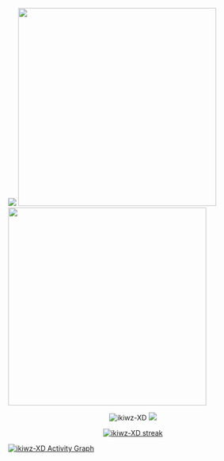 <a href = "https://github.com/ikiwz-XD"><img src = "https://cardivo.vercel.app/api?name=CALLYOURNAME&description=THERE%20IS%20BEAUTY%20IN%20EVERYTHING%20EVEN%20IN%20THE%20SILENCE%20AND%20DARKNESS&image=https://wallpaperaccess.com/full/4370278.jpg&backgroundColor=%23ecf0f1&github=TDR-3000&pattern=topography&colorPattern=%23eaeaea"/><a>
<img src = "https://github-readme-stats.vercel.app/api?username=ikiwz-XD&show_icons=true&theme=bear](https://github-readme-stats.vercel.app/api?username=ikiwz-XD&show_icons=true&count_private=true&title_color=f7d745&text_color=b2d76c&icon_color=6562af&bg_color=00000000&hide=bg-color&hide_border=true" width = 400><img src = "https://github-readme-stats.vercel.app/api/top-langs/?username=ikiwz-XD&layout=compact&count_private=true&title_color=f7d745&text_color=b2d76c&icon_color=6562af&bg_color=00000000&hide=bg-color&hide_border=true" width = 400>
<br><p align='center'><img src="https://komarev.com/ghpvc/?username=ikiwz-XD&label=Total%20Profile%20Visitor&color=071A2C&style=for-the-badge" alt="ikiwz-XD" />
<a href="https://api.daily.dev/get?r=ikiwz-XD"><img src="https://opencollective.com/vuejs/contributors.svg?width=900" /></a>
<p align='center'><a href="https://api.daily.dev/get?r=TDR-3000">
<p align="center">
    <a href="https://github.com/ikiwz-XD/github-readme-streak-stats">
        <img title="🔥 Get streak stats for your profile at git.io/streak-stats" alt="ikiwz-XD streak" src="https://github-readme-streak-stats.herokuapp.com/?user=ikiwz-XD&theme=black-ice&hide_border=true&stroke=0000&background=060A0CD0"/>
    </a>
</p>
<a href="https://github.com/ikiwz-XD/github-readme-activity-graph"><img alt="ikiwz-XD Activity Graph" src="https://activity-graph.herokuapp.com/graph?username=TDR-3000&bg_color=0D1117&color=5BCDEC&line=5BCDEC&point=FFFFFF&hide_border=true" /></a>
